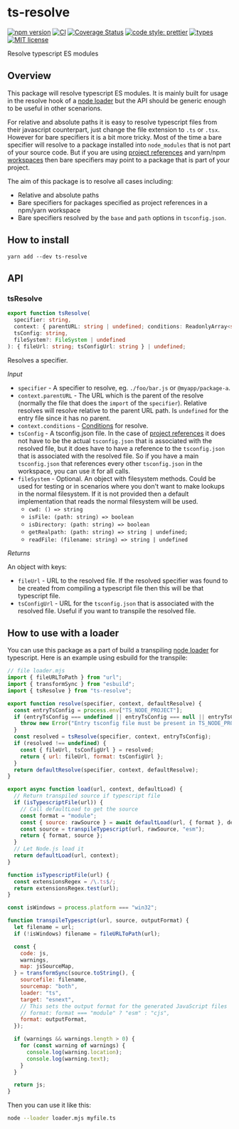 # ts-resolve

[![npm version](https://img.shields.io/npm/v/ts-resolve.svg?style=flat)](https://www.npmjs.com/package/ts-resolve)
[![CI](https://github.com/jonaskello/ts-resolve/actions/workflows/ci.yml/badge.svg)](https://github.com/jonaskello/ts-resolve/actions/workflows/ci.yml)
[![Coverage Status](https://codecov.io/gh/jonaskello/ts-resolve/branch/main/graph/badge.svg)](https://codecov.io/gh/jonaskello/ts-resolve)
[![code style: prettier](https://img.shields.io/badge/code_style-prettier-ff69b4.svg?style=flat)](https://github.com/prettier/prettier)
[![types](https://img.shields.io/npm/types/scrub-js.svg)](https://www.typescriptlang.org/)
[![MIT license](https://img.shields.io/github/license/jonaskello/ts-resolve.svg?style=flat)](https://opensource.org/licenses/MIT)

Resolve typescript ES modules

## Overview

This package will resolve typescript ES modules. It is mainly built for usage in the resolve hook of a [node loader](https://nodejs.org/api/esm.html#esm_loaders) but the API should be generic enough to be useful in other scenarions.

For relative and absolute paths it is easy to resolve typescript files from their javascript counterpart, just change the file extension to `.ts` or `.tsx`. However for bare specifiers it is a bit more tricky. Most of the time a bare specifier will resolve to a package installed into `node_modules` that is not part of your source code. But if you are using [project references](https://www.typescriptlang.org/docs/handbook/project-references.html) and yarn/npm [workspaces](https://classic.yarnpkg.com/lang/en/docs/workspaces/) then bare specifiers may point to a package that is part of your project.

The aim of this package is to resolve all cases including:

- Relative and absolute paths
- Bare specifiers for packages specified as project references in a npm/yarn workspace
- Bare specifiers resolved by the `base` and `path` options in `tsconfig.json`.

## How to install

```
yarn add --dev ts-resolve
```

## API

### tsResolve

```ts
export function tsResolve(
  specifier: string,
  context: { parentURL: string | undefined; conditions: ReadonlyArray<string> },
  tsConfig: string,
  fileSystem?: FileSystem | undefined
): { fileUrl: string; tsConfigUrl: string } | undefined;
```

Resolves a specifier.

_Input_

- `specifier` - A specifier to resolve, eg. `./foo/bar.js` or `@myapp/package-a`.
- `context.parentURL` - The URL which is the parent of the resolve (normally the file that does the `import` of the `specifier`). Relative resolves will resolve relative to the parent URL path. Is `undefined` for the entry file since it has no parent.
- `context.conditions` - [Conditions](https://nodejs.org/api/packages.html#packages_conditional_exports) for resolve.
- `tsConfig` - A tsconfig.json file. In the case of [project references](https://www.typescriptlang.org/docs/handbook/project-references.html) it does not have to be the actual `tsconfig.json` that is associated with the resolved file, but it does have to have a reference to the `tsconfig.json` that is associated with the resolved file. So if you have a main `tsconfig.json` that references every other `tsconfig.json` in the workspace, you can use it for all calls.
- `fileSystem` - Optional. An object with filesystem methods. Could be used for testing or in scenarios where you don't want to make lookups in the normal filesystem. If it is not provided then a default implementation that reads the normal filesystem will be used.
  - `cwd: () => string`
  - `isFile: (path: string) => boolean`
  - `isDirectory: (path: string) => boolean`
  - `getRealpath: (path: string) => string | undefined;`
  - `readFile: (filename: string) => string | undefined`

_Returns_

An object with keys:

- `fileUrl` - URL to the resolved file. If the resolved specifier was found to be created from compiling a typescript file then this will be that typescript file.
- `tsConfigUrl` - URL for the `tsconfig.json` that is associated with the resolved file. Useful if you want to transpile the resolved file.

## How to use with a loader

You can use this package as a part of build a transpiling [node loader](https://nodejs.org/api/esm.html#esm_loaders) for typescript. Here is an example using esbuild for the transpile:

```js
// file loader.mjs
import { fileURLToPath } from "url";
import { transformSync } from "esbuild";
import { tsResolve } from "ts-resolve";

export function resolve(specifier, context, defaultResolve) {
  const entryTsConfig = process.env["TS_NODE_PROJECT"];
  if (entryTsConfig === undefined || entryTsConfig === null || entryTsConfig === "") {
    throw new Error("Entry tsconfig file must be present in TS_NODE_PROJECT.");
  }
  const resolved = tsResolve(specifier, context, entryTsConfig);
  if (resolved !== undefined) {
    const { fileUrl, tsConfigUrl } = resolved;
    return { url: fileUrl, format: tsConfigUrl };
  }
  return defaultResolve(specifier, context, defaultResolve);
}

export async function load(url, context, defaultLoad) {
  // Return transpiled source if typescript file
  if (isTypescriptFile(url)) {
    // Call defaultLoad to get the source
    const format = "module";
    const { source: rawSource } = await defaultLoad(url, { format }, defaultLoad);
    const source = transpileTypescript(url, rawSource, "esm");
    return { format, source };
  }
  // Let Node.js load it
  return defaultLoad(url, context);
}

function isTypescriptFile(url) {
  const extensionsRegex = /\.ts$/;
  return extensionsRegex.test(url);
}

const isWindows = process.platform === "win32";

function transpileTypescript(url, source, outputFormat) {
  let filename = url;
  if (!isWindows) filename = fileURLToPath(url);

  const {
    code: js,
    warnings,
    map: jsSourceMap,
  } = transformSync(source.toString(), {
    sourcefile: filename,
    sourcemap: "both",
    loader: "ts",
    target: "esnext",
    // This sets the output format for the generated JavaScript files
    // format: format === "module" ? "esm" : "cjs",
    format: outputFormat,
  });

  if (warnings && warnings.length > 0) {
    for (const warning of warnings) {
      console.log(warning.location);
      console.log(warning.text);
    }
  }

  return js;
}
```

Then you can use it like this:

```bash
node --loader loader.mjs myfile.ts
```
